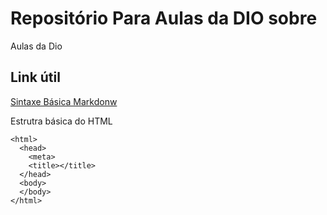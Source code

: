 # Repositório Para Aulas da DIO sobre
Aulas da Dio

## Link útil
[Sintaxe Básica Markdonw](https://www.markdownguide.org/basic-syntax/)


Estrutra básica do HTML

~~~<!DOCTYPE html> (Serve para informar ao navegador que o arquivo é do tipo HTML5)
<html>
  <head>
    <meta>
    <title></title>
  </head>
  <body>
  </body>
</html>
~~~
